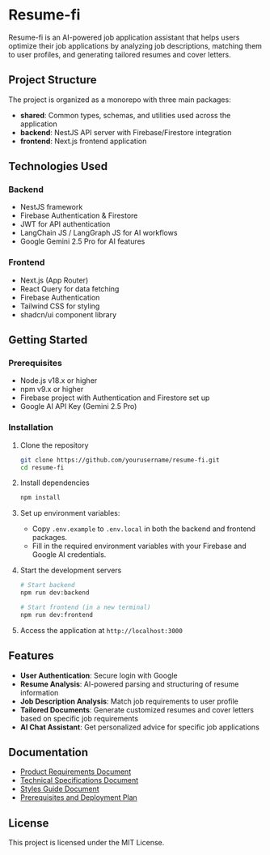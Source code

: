 # Resume-fi

Resume-fi is an AI-powered job application assistant that helps users optimize their job applications by analyzing job descriptions, matching them to user profiles, and generating tailored resumes and cover letters.

## Project Structure

The project is organized as a monorepo with three main packages:

- **shared**: Common types, schemas, and utilities used across the application
- **backend**: NestJS API server with Firebase/Firestore integration
- **frontend**: Next.js frontend application

## Technologies Used

### Backend

- NestJS framework
- Firebase Authentication & Firestore
- JWT for API authentication
- LangChain JS / LangGraph JS for AI workflows
- Google Gemini 2.5 Pro for AI features

### Frontend

- Next.js (App Router)
- React Query for data fetching
- Firebase Authentication
- Tailwind CSS for styling
- shadcn/ui component library

## Getting Started

### Prerequisites

- Node.js v18.x or higher
- npm v9.x or higher
- Firebase project with Authentication and Firestore set up
- Google AI API Key (Gemini 2.5 Pro)

### Installation

1. Clone the repository

   ```bash
   git clone https://github.com/yourusername/resume-fi.git
   cd resume-fi
   ```

2. Install dependencies

   ```bash
   npm install
   ```

3. Set up environment variables:
   - Copy `.env.example` to `.env.local` in both the backend and frontend packages.
   - Fill in the required environment variables with your Firebase and Google AI credentials.

4. Start the development servers

   ```bash
   # Start backend
   npm run dev:backend
   
   # Start frontend (in a new terminal)
   npm run dev:frontend
   ```

5. Access the application at `http://localhost:3000`

## Features

- **User Authentication**: Secure login with Google
- **Resume Analysis**: AI-powered parsing and structuring of resume information
- **Job Description Analysis**: Match job requirements to user profile
- **Tailored Documents**: Generate customized resumes and cover letters based on specific job requirements
- **AI Chat Assistant**: Get personalized advice for specific job applications

## Documentation

- [Product Requirements Document](./Product%20requirements%20document.md)
- [Technical Specifications Document](./Technical%20specifications%20document.md)
- [Styles Guide Document](./Styles%20guide%20document.md)
- [Prerequisites and Deployment Plan](./Prerequisites%20and%20Deployment%20plan.md)

## License

This project is licensed under the MIT License.
